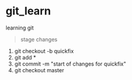 # git_learn
learning git


>  stage changes
1) git checkout -b quickfix
2) git add *
3) git commit -m "start of changes for quickfix"
4) git checkout master



